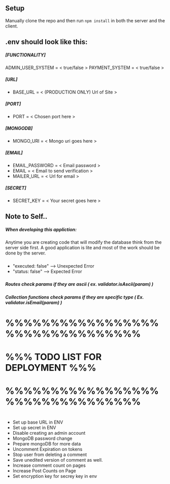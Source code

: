 ## Setup
Manually clone the repo and then run `npm install` in both the server and the client.

## .env should look like this:
##### [FUNCTIONALITY]
ADMIN_USER_SYSTEM = < true/false >
PAYMENT_SYSTEM = < true/false > 

##### [URL]
* BASE_URL = < (PRODUCTION ONLY) Url of Site >

##### [PORT]
* PORT = < Chosen port here >

##### [MONGODB]
* MONGO_URI = < Mongo uri goes here >

##### [EMAIL]
* EMAIL_PASSWORD = < Email password >
* EMAIL = < Email to send verification >
* MAILER_URL = < Url for email >

##### [SECRET]
* SECRET_KEY = < Your secret goes here >

## Note to Self..
##### When developing this appliction:
Anytime you are creating code that will modify the database think from the server side first. A good application is lite and most of the work should be done by the server.
#####
* "executed: false" --> Unexpected Error
* "status: false" --> Expected Error
##### 
##### Routes check params if they are ascii ( ex. validator.isAscii(param) )
##### Collection functions check params if they are specific type ( Ex. validator.isEmail(param) )


# %%%%%%%%%%%%%%%%%%%%%%%%%%%%%%%%
# %%% TODO LIST FOR DEPLOYMENT %%%
# %%%%%%%%%%%%%%%%%%%%%%%%%%%%%%%%
#
* Set up base URL in ENV
* Set up secret in ENV
* Disable creating an admin account
* MongoDB password change
* Prepare mongoDB for more data
* Uncomment Expiration on tokens
* Stop user from deleting a comment
* Save unedited version of comment as well.
* Increase comment count on pages
* Increase Post Counts on Page
* Set encryption key for secrey key in env

